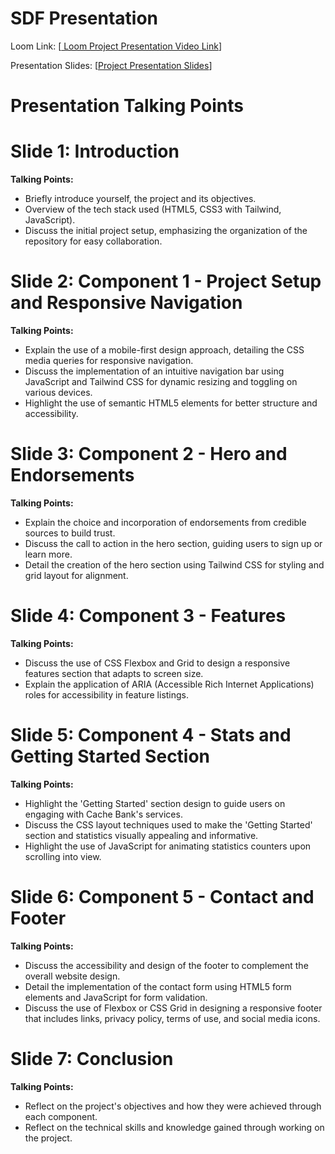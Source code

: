 # SDF Presentation
Loom Link: [[ Loom Project Presentation Video Link](https://www.loom.com/share/9af5587ffa3b459a9bf2aaa6d0ffd743?sid=e5337aff-ad55-43ff-8639-a49b27c69963)]

Presentation Slides: [[Project Presentation Slides](https://github.com/RamotalaKarabo/SDF_Portfolio_Piece_CS20240182_WF02407_B_Karabo-Ramotala_SDF11/blob/main/Project%20Presentation/Presentation%20Slides.pdf)]

# Presentation Talking Points

# Slide 1: Introduction
**Talking Points:**
- Briefly introduce yourself, the project and its objectives.
- Overview of the tech stack used (HTML5, CSS3 with Tailwind, JavaScript).
- Discuss the initial project setup, emphasizing the organization of the repository for easy collaboration.

# Slide 2: Component 1 - Project Setup and Responsive Navigation
**Talking Points:**
- Explain the use of a mobile-first design approach, detailing the CSS media queries for responsive navigation.
- Discuss the implementation of an intuitive navigation bar using JavaScript and Tailwind CSS for dynamic resizing and toggling on various devices.
- Highlight the use of semantic HTML5 elements for better structure and accessibility.

# Slide 3: Component 2 - Hero and Endorsements
**Talking Points:**
- Explain the choice and incorporation of endorsements from credible sources to build trust.
- Discuss the call to action in the hero section, guiding users to sign up or learn more.
- Detail the creation of the hero section using Tailwind CSS for styling and grid layout for alignment.

# Slide 4: Component 3 - Features
**Talking Points:**
- Discuss the use of CSS Flexbox and Grid to design a responsive features section that adapts to screen size.
- Explain the application of ARIA (Accessible Rich Internet Applications) roles for accessibility in feature listings.

# Slide 5: Component 4 - Stats and Getting Started Section
**Talking Points:**
- Highlight the 'Getting Started' section design to guide users on engaging with Cache Bank's services.
- Discuss the CSS layout techniques used to make the 'Getting Started' section and statistics visually appealing and informative.
- Highlight the use of JavaScript for animating statistics counters upon scrolling into view.

# Slide 6: Component 5 - Contact and Footer
**Talking Points:**
- Discuss the accessibility and design of the footer to complement the overall website design.
- Detail the implementation of the contact form using HTML5 form elements and JavaScript for form validation.
- Discuss the use of Flexbox or CSS Grid in designing a responsive footer that includes links, privacy policy, terms of use, and social media icons.

# Slide 7: Conclusion
**Talking Points:**
- Reflect on the project's objectives and how they were achieved through each component.
- Reflect on the technical skills and knowledge gained through working on the project.
